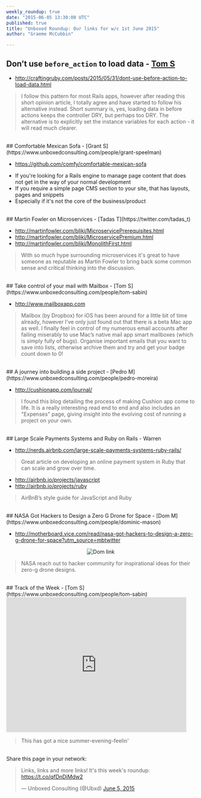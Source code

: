 ```yaml
---
weekly_roundup: true
date: "2015-06-05 13:30:00 UTC"
published: true
title: "Unboxed Roundup: Our links for w/c 1st June 2015"
author: "Graeme McCubbin"

---
```


## Don’t use `before_action` to load data - [Tom S](https://www.unboxedconsulting.com/people/tom-sabin)

* http://craftingruby.com/posts/2015/05/31/dont-use-before-action-to-load-data.html

> I follow this pattern for most Rails apps, however after reading this short opinion article, I totally agree and have started to follow his alternative instead. Short summary is, yes, loading data in before actions keeps the controller DRY, but perhaps too DRY. The alternative is to explicitly set the instance variables for each action - it will read much clearer.

<br/>
## Comfortable Mexican Sofa - [Grant S](https://www.unboxedconsulting.com/people/grant-speelman)

* https://github.com/comfy/comfortable-mexican-sofa

>
* If you're looking for a Rails engine to manage page content that does not get in the way of your normal development
* If you require a simple page CMS section to your site, that has layouts, pages and snippets
* Especially if it's not the core of the business/product


<br/>
## Martin Fowler on Microservices  - [Tadas T](https://twitter.com/tadas_t)

* http://martinfowler.com/bliki/MicroservicePrerequisites.html
* http://martinfowler.com/bliki/MicroservicePremium.html
* http://martinfowler.com/bliki/MonolithFirst.html

> With so much hype surrounding microservices it's great to have someone as reputable as Martin Fowler to bring back some common sense and critical thinking into the discussion.

<br/>
## Take control of your mail with Mailbox - [Tom S](https://www.unboxedconsulting.com/people/tom-sabin)

* http://www.mailboxapp.com

> Mailbox (by Dropbox) for iOS has been around for a little bit of time already, however I’ve only just found out that there is a beta Mac app as well. I finally feel in control of my numerous email accounts after failing miserably to use Mac’s native mail app smart mailboxes (which is simply fully of bugs). Organise important emails that you want to save into lists, otherwise archive them and try and get your badge count down to 0!


<br/>
## A journey into building a side project - [Pedro M](https://www.unboxedconsulting.com/people/pedro-moreira)

* http://cushionapp.com/journal/

> I found this blog detailing the process of making Cushion app come to life. It is a really interesting read end to end and also includes an "Expenses" page, giving insight into the evolving cost of running a project on your own.

<br/>
## Large Scale Payments Systems and Ruby on Rails - Warren

* http://nerds.airbnb.com/large-scale-payments-systems-ruby-rails/

> Great article on developing an online payment system in Ruby that can scale and grow over time.

* http://airbnb.io/projects/javascript
* http://airbnb.io/projects/ruby

> AirBnB’s style guide for JavaScript and Ruby

<br/>
## NASA Got Hackers to Design a Zero G Drone for Space - [Dom M](https://www.unboxedconsulting.com/people/dominic-mason)

* http://motherboard.vice.com/read/nasa-got-hackers-to-design-a-zero-g-drone-for-space?utm_source=mbtwitter

<p align="center"><img src="http://bit.ly/1QbKAVS" alt="Dom link"></p>

> NASA reach out to hacker community for inspirational ideas for their zero-g drone designs.

<br/>
## Track of the Week - [Tom S](https://www.unboxedconsulting.com/people/tom-sabin)

<iframe width="480" height="360" src="https://www.youtube.com/embed/VYqtvi6AIv8" frameborder="0" allowfullscreen></iframe>

> This has got a nice summer-evening-feelin'

<br/>
Share this page in your network:
<blockquote class="twitter-tweet" lang="en"><p lang="en" dir="ltr">Links, links and more links! It&#39;s this week&#39;s roundup: <a href="https://t.co/qfDnDiMdw2">https://t.co/qfDnDiMdw2</a></p>&mdash; Unboxed Consulting (@Ubxd) <a href="https://twitter.com/Ubxd/status/606820018471485440">June 5, 2015</a></blockquote> <script async src="//platform.twitter.com/widgets.js" charset="utf-8"></script>
